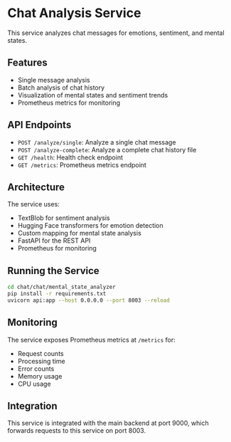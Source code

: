# Chat Analysis Service

This service analyzes chat messages for emotions, sentiment, and mental states.

## Features

- Single message analysis
- Batch analysis of chat history
- Visualization of mental states and sentiment trends
- Prometheus metrics for monitoring

## API Endpoints

- `POST /analyze/single`: Analyze a single chat message
- `POST /analyze-complete`: Analyze a complete chat history file
- `GET /health`: Health check endpoint
- `GET /metrics`: Prometheus metrics endpoint

## Architecture

The service uses:
- TextBlob for sentiment analysis
- Hugging Face transformers for emotion detection
- Custom mapping for mental state analysis
- FastAPI for the REST API
- Prometheus for monitoring

## Running the Service

```bash
cd chat/chat/mental_state_analyzer
pip install -r requirements.txt
uvicorn api:app --host 0.0.0.0 --port 8003 --reload
```

## Monitoring

The service exposes Prometheus metrics at `/metrics` for:
- Request counts
- Processing time
- Error counts
- Memory usage
- CPU usage

## Integration

This service is integrated with the main backend at port 9000, which forwards requests to this service on port 8003. 